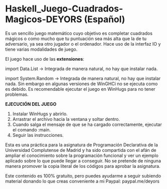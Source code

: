 # Haskell_Juego-Cuadrados-Magicos-DEYORS (Español)

Es un sencillo juego matemático cuyo objetivo es completar cuadrados mágicos o como mucho que tu puntuación sea más alta que la de tu adversario, ya sea otro jugador o el ordenador. Hace uso de la interfaz IO y tiene varias modalidades de juego. 

El juego hace uso de las **extensiones**:

import Data.List -> Integrada de manera natural, no hay que instalar nada.

import System.Random -> Integrada de manera natural, no hay que instalar nada. Sin embargo en algunas versiones de WinGHCi no se ejecuta como es debido. Es recomendable ejecutar el juego en WinHugs para no tener problemas.

**EJECUCIÓN DEL JUEGO**

1. Instalar WinHugs y abrirlo.
2. Arrastrar el archivo hacia la ventana y soltar dentro.
3. Cuando salga el mensaje de que se ha cargado correctamente, ejecutar el comando :main.
4. Seguir las instrucciones.

Esta es una práctica para la asignatura de Programación Declarativa de la Universidad Complutense de Madrid y ha sido compartida con el afán de ampliar el conocimiento sobre la programación funcional y ver un ejemplo aplicado sobre lo que puede llegar a conseguir. No se pretende de ninguna manera promover la copia literal de los códigos para aprobar la asignatura.

Este contenido es 100% gratuito, pero puedes ayudarme a seguir subiendo material donando lo que creas conveniente a mi Paypal: paypal.me/deyors
